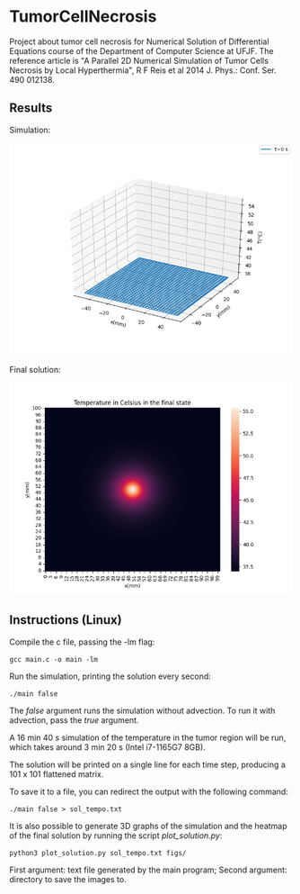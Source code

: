 # TumorCellNecrosis

Project about tumor cell necrosis for Numerical Solution of Differential Equations course of the Department of Computer Science at UFJF. 
The reference article is "A Parallel 2D Numerical Simulation of Tumor Cells Necrosis by Local Hyperthermia", R F Reis et al 2014 J. Phys.: Conf. Ser. 490 012138. 

## Results

Simulation:

![GIF](./gifs/gif_temp.gif)

Final solution:

![Heatmap](./figs/heatmap.png)

## Instructions (Linux)
Compile the c file, passing the -lm flag:
```
gcc main.c -o main -lm
```

Run the simulation, printing the solution every second: 
```
./main false
```

The *false* argument runs the simulation without advection. To run it with advection, pass the *true* argument.

A 16 min 40 s simulation of the temperature in the tumor region will be run, which takes around 3 min 20 s (Intel i7-1165G7 8GB). 

The solution will be printed on a single line for each time step, producing a 101 x 101 flattened matrix.

To save it to a file, you can redirect the output with the following command:
```
./main false > sol_tempo.txt
```

It is also possible to generate 3D graphs of the simulation and the heatmap of the final solution by running the script *plot_solution.py*:

```
python3 plot_solution.py sol_tempo.txt figs/
```

First argument: text file generated by the main program;
Second argument: directory to save the images to.
